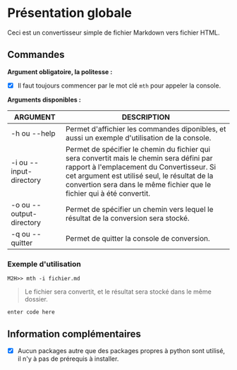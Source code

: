 # Présentation globale

Ceci est un convertisseur simple de fichier Markdown vers fichier HTML.

## Commandes

**Argument obligatoire, la politesse :**

 - [x] Il faut toujours commencer par le mot clé `mth` pour appeler la console.

**Arguments disponibles :**

| ARGUMENT | DESCRIPTION |
|--|--|
| -h ou --help | Permet d'affichier les commandes diponibles, et aussi un exemple d'utilisation de la console. |
| -i ou --input-directory | Permet de spécifier le chemin du fichier qui sera convertit mais le chemin sera défini par rapport à l'emplacement du Convertisseur. Si cet argument est utilisé seul, le résultat de la convertion sera dans le même fichier que le fichier qui à été convertit. |
| -o ou --output-directory | Permet de spécifier un chemin vers lequel le résultat de la conversion sera stocké. |
| -q ou --quitter | Permet de quitter la console de conversion. |

### Exemple d'utilisation

    M2H>> mth -i fichier.md

> Le fichier sera convertit, et le résultat sera stocké dans le même dossier.

    enter code here

## Information complémentaires 

 - [x] Aucun packages autre que des packages propres à python sont utilisé, il n'y à pas de prérequis à installer.

<!--stackedit_data:
eyJoaXN0b3J5IjpbMTc5Mjg5MTU0Nl19
-->